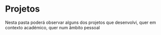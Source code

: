 # Projetos
Nesta pasta poderá observar alguns dos projetos que desenvolvi, quer em contexto académico, quer num âmbito pessoal
